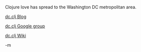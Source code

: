 Clojure love has spread to the Washington DC metropolitan area.  

[dc.clj Blog](http://clojurestudydc.wordpress.com/)

[dc.clj Google group](http://groups.google.com/group/clojure-study-dc)

[dc.clj Wiki](http://dc.clj.fogus.me)

-m
